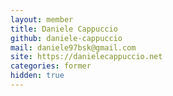 ```yaml
---
layout: member
title: Daniele Cappuccio
github: daniele-cappuccio
mail: daniele97bsk@gmail.com
site: https://danielecappuccio.net
categories: former
hidden: true
---
```



